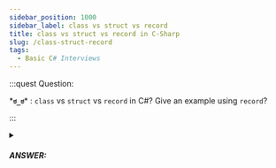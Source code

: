 ```yaml
---
sidebar_position: 1000
sidebar_label: class vs struct vs record
title: class vs struct vs record in C-Sharp
slug: /class-struct-record
tags:
  - Basic C# Interviews
---
```


:::quest Question:

\***`ಠ_ಠ`**\* : 
`class` vs `struct` vs `record` in C#? Give an example using `record`?

:::

<details>
  <summary><h5>ANSWER:</h5></summary>

  \***`◔̯◔`**\* :

Here's a summary of the differences between the three types:

| **Type**   | **Allocation** | **Access** | **Inheritance** | **Mutability** |
|------------|----------------|------------|-----------------|----------------|
| **Class**  | Heap           | Reference  | Yes             | Mutable        |
| **Struct** | Stack          | Value      | No              | Mutable        |
| **Record** | Heap           | Reference  | No              | Immutable      |

In general, use a `class` when you need complex behavior, inheritance, and references, use a `struct` when you need a simple data container that can be passed around by value, and use a `record` when you need an immutable data container with some additional functionality.

#### An example of how to define and use a `record` in C#:
```cs
using System;

public class MyClass
{
    public record Person(string Name, int Age);

    public static void Main(string[] args)
    {
        Person person = new Person("John Smith", 30);

        // Accessing values of a record
        string name = person.Name; // "John Smith"
        int age = person.Age; // 30

        // Attempt to update the object
        // This won't work because records are immutable
        // person.Age = 31;

        // Creating a new Person record with updated age
        Person updatedPerson = person with { Age = 31 };
        Console.WriteLine(updatedPerson.Age); // Output: 31
    }
}

```

</details>